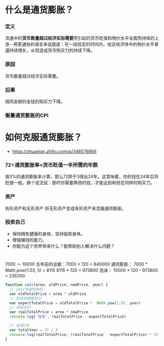 # 什么是通货膨胀？
### 定义
流通中的**货币数量超过经济实际需要**而引起的货币贬值和物价水平全面而持续的上涨--用更通俗的语言来说就是：在一段给定的时间内，给定经济体中的物价水平普遍持续增长，从而造成货币购买力的持续下降。
### 原因
货币数量超过经济实际需要。
### 后果
相同金额的金钱的购买力下降。

### 衡量通货膨胀的CPI

# 如何克服通货膨胀？
- https://zhuanlan.zhihu.com/p/346576956

### **72÷通货膨胀率=货币贬值一半所需的年数**
按3%的通货膨胀率计算，那么72除于3得出24年。这意味着，你的钱在24年后将贬值一般。换个说法说：那时你需要两倍的钱，才能达到和现在同样的购买力。

### 资产
有形资产和无形资产
将无形资产变成有形资产来克服通货膨胀。


### 投资自己
- 保持拥有健康的身体。坚持锻炼身体。
- 增强赚钱的能力。
- 你能为这个世界带来什么？能帮助别人解决什么问题？



# 
7000 ～ 10000
五年前的总额：7000 * 120 = 840000
通货膨胀：
7000 * Math.pow(1.03, 5) = 8115
8115 * 120 = 973800
泡沫： 10000 * 120 - 973800 = 226200
```js
function calc(area, oldPrice, newPrice, year) {
  // year年前的总价
  var oldTotalPrice = area * oldPrice
  // 现在的预期总价
  var expectTotalPrice = oldTotalPrice *  Math.pow(1.03, year)
  // 实际总价
  var realTotalPrice = area * newPrice
  console.log('泡沫', realTotalPrice - expectTotalPrice)

  // 变成1半
  var totalYear = 72 / 3 
  console.log(realTotalPrice, (realTotalPrice - expectTotalPrice) * 2)
}
```
